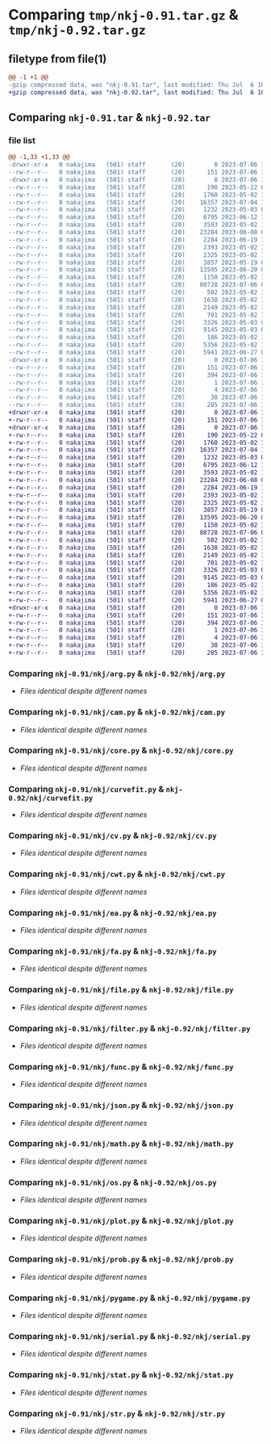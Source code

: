 # Comparing `tmp/nkj-0.91.tar.gz` & `tmp/nkj-0.92.tar.gz`

## filetype from file(1)

```diff
@@ -1 +1 @@
-gzip compressed data, was "nkj-0.91.tar", last modified: Thu Jul  6 10:21:13 2023, max compression
+gzip compressed data, was "nkj-0.92.tar", last modified: Thu Jul  6 10:20:47 2023, max compression
```

## Comparing `nkj-0.91.tar` & `nkj-0.92.tar`

### file list

```diff
@@ -1,33 +1,33 @@
-drwxr-xr-x   0 nakajima   (501) staff       (20)        0 2023-07-06 10:21:13.565808 nkj-0.91/
--rw-r--r--   0 nakajima   (501) staff       (20)      151 2023-07-06 10:21:13.565692 nkj-0.91/PKG-INFO
-drwxr-xr-x   0 nakajima   (501) staff       (20)        0 2023-07-06 10:21:13.564927 nkj-0.91/nkj/
--rw-r--r--   0 nakajima   (501) staff       (20)      190 2023-05-22 09:16:20.000000 nkj-0.91/nkj/__init__.py
--rw-r--r--   0 nakajima   (501) staff       (20)     1760 2023-05-02 17:38:40.000000 nkj-0.91/nkj/arg.py
--rw-r--r--   0 nakajima   (501) staff       (20)    16357 2023-07-04 12:22:38.000000 nkj-0.91/nkj/cam.py
--rw-r--r--   0 nakajima   (501) staff       (20)     1232 2023-05-03 06:08:21.000000 nkj-0.91/nkj/core.py
--rw-r--r--   0 nakajima   (501) staff       (20)     6795 2023-06-12 14:04:44.000000 nkj-0.91/nkj/curvefit.py
--rw-r--r--   0 nakajima   (501) staff       (20)     3593 2023-05-02 18:05:13.000000 nkj-0.91/nkj/cv.py
--rw-r--r--   0 nakajima   (501) staff       (20)    23284 2023-06-08 08:47:20.000000 nkj-0.91/nkj/cwt.py
--rw-r--r--   0 nakajima   (501) staff       (20)     2284 2023-06-19 16:47:05.000000 nkj-0.91/nkj/ea.py
--rw-r--r--   0 nakajima   (501) staff       (20)     2393 2023-05-02 17:46:49.000000 nkj-0.91/nkj/fa.py
--rw-r--r--   0 nakajima   (501) staff       (20)     2325 2023-05-02 17:50:02.000000 nkj-0.91/nkj/file.py
--rw-r--r--   0 nakajima   (501) staff       (20)     3857 2023-05-19 07:00:21.000000 nkj-0.91/nkj/filter.py
--rw-r--r--   0 nakajima   (501) staff       (20)    13595 2023-06-20 02:11:43.000000 nkj-0.91/nkj/func.py
--rw-r--r--   0 nakajima   (501) staff       (20)     1150 2023-05-02 17:34:25.000000 nkj-0.91/nkj/json.py
--rw-r--r--   0 nakajima   (501) staff       (20)    80728 2023-07-06 02:01:51.000000 nkj-0.91/nkj/math.py
--rw-r--r--   0 nakajima   (501) staff       (20)      502 2023-05-02 15:36:15.000000 nkj-0.91/nkj/np.py
--rw-r--r--   0 nakajima   (501) staff       (20)     1638 2023-05-02 17:37:18.000000 nkj-0.91/nkj/os.py
--rw-r--r--   0 nakajima   (501) staff       (20)     2149 2023-05-02 15:36:15.000000 nkj-0.91/nkj/plot.py
--rw-r--r--   0 nakajima   (501) staff       (20)      701 2023-05-02 17:17:27.000000 nkj-0.91/nkj/prob.py
--rw-r--r--   0 nakajima   (501) staff       (20)     3326 2023-05-03 03:21:09.000000 nkj-0.91/nkj/pygame.py
--rw-r--r--   0 nakajima   (501) staff       (20)     9145 2023-05-03 03:23:05.000000 nkj-0.91/nkj/serial.py
--rw-r--r--   0 nakajima   (501) staff       (20)      186 2023-05-02 17:55:10.000000 nkj-0.91/nkj/socket.py
--rw-r--r--   0 nakajima   (501) staff       (20)     5356 2023-05-02 17:41:44.000000 nkj-0.91/nkj/stat.py
--rw-r--r--   0 nakajima   (501) staff       (20)     5941 2023-06-27 07:05:16.000000 nkj-0.91/nkj/str.py
-drwxr-xr-x   0 nakajima   (501) staff       (20)        0 2023-07-06 10:21:13.565539 nkj-0.91/nkj.egg-info/
--rw-r--r--   0 nakajima   (501) staff       (20)      151 2023-07-06 10:21:13.000000 nkj-0.91/nkj.egg-info/PKG-INFO
--rw-r--r--   0 nakajima   (501) staff       (20)      394 2023-07-06 10:21:13.000000 nkj-0.91/nkj.egg-info/SOURCES.txt
--rw-r--r--   0 nakajima   (501) staff       (20)        1 2023-07-06 10:21:13.000000 nkj-0.91/nkj.egg-info/dependency_links.txt
--rw-r--r--   0 nakajima   (501) staff       (20)        4 2023-07-06 10:21:13.000000 nkj-0.91/nkj.egg-info/top_level.txt
--rw-r--r--   0 nakajima   (501) staff       (20)       38 2023-07-06 10:21:13.565849 nkj-0.91/setup.cfg
--rw-r--r--   0 nakajima   (501) staff       (20)      285 2023-07-06 10:21:07.000000 nkj-0.91/setup.py
+drwxr-xr-x   0 nakajima   (501) staff       (20)        0 2023-07-06 10:20:47.208821 nkj-0.92/
+-rw-r--r--   0 nakajima   (501) staff       (20)      151 2023-07-06 10:20:47.208695 nkj-0.92/PKG-INFO
+drwxr-xr-x   0 nakajima   (501) staff       (20)        0 2023-07-06 10:20:47.207840 nkj-0.92/nkj/
+-rw-r--r--   0 nakajima   (501) staff       (20)      190 2023-05-22 09:16:20.000000 nkj-0.92/nkj/__init__.py
+-rw-r--r--   0 nakajima   (501) staff       (20)     1760 2023-05-02 17:38:40.000000 nkj-0.92/nkj/arg.py
+-rw-r--r--   0 nakajima   (501) staff       (20)    16357 2023-07-04 12:22:38.000000 nkj-0.92/nkj/cam.py
+-rw-r--r--   0 nakajima   (501) staff       (20)     1232 2023-05-03 06:08:21.000000 nkj-0.92/nkj/core.py
+-rw-r--r--   0 nakajima   (501) staff       (20)     6795 2023-06-12 14:04:44.000000 nkj-0.92/nkj/curvefit.py
+-rw-r--r--   0 nakajima   (501) staff       (20)     3593 2023-05-02 18:05:13.000000 nkj-0.92/nkj/cv.py
+-rw-r--r--   0 nakajima   (501) staff       (20)    23284 2023-06-08 08:47:20.000000 nkj-0.92/nkj/cwt.py
+-rw-r--r--   0 nakajima   (501) staff       (20)     2284 2023-06-19 16:47:05.000000 nkj-0.92/nkj/ea.py
+-rw-r--r--   0 nakajima   (501) staff       (20)     2393 2023-05-02 17:46:49.000000 nkj-0.92/nkj/fa.py
+-rw-r--r--   0 nakajima   (501) staff       (20)     2325 2023-05-02 17:50:02.000000 nkj-0.92/nkj/file.py
+-rw-r--r--   0 nakajima   (501) staff       (20)     3857 2023-05-19 07:00:21.000000 nkj-0.92/nkj/filter.py
+-rw-r--r--   0 nakajima   (501) staff       (20)    13595 2023-06-20 02:11:43.000000 nkj-0.92/nkj/func.py
+-rw-r--r--   0 nakajima   (501) staff       (20)     1150 2023-05-02 17:34:25.000000 nkj-0.92/nkj/json.py
+-rw-r--r--   0 nakajima   (501) staff       (20)    80728 2023-07-06 02:01:51.000000 nkj-0.92/nkj/math.py
+-rw-r--r--   0 nakajima   (501) staff       (20)      502 2023-05-02 15:36:15.000000 nkj-0.92/nkj/np.py
+-rw-r--r--   0 nakajima   (501) staff       (20)     1638 2023-05-02 17:37:18.000000 nkj-0.92/nkj/os.py
+-rw-r--r--   0 nakajima   (501) staff       (20)     2149 2023-05-02 15:36:15.000000 nkj-0.92/nkj/plot.py
+-rw-r--r--   0 nakajima   (501) staff       (20)      701 2023-05-02 17:17:27.000000 nkj-0.92/nkj/prob.py
+-rw-r--r--   0 nakajima   (501) staff       (20)     3326 2023-05-03 03:21:09.000000 nkj-0.92/nkj/pygame.py
+-rw-r--r--   0 nakajima   (501) staff       (20)     9145 2023-05-03 03:23:05.000000 nkj-0.92/nkj/serial.py
+-rw-r--r--   0 nakajima   (501) staff       (20)      186 2023-05-02 17:55:10.000000 nkj-0.92/nkj/socket.py
+-rw-r--r--   0 nakajima   (501) staff       (20)     5356 2023-05-02 17:41:44.000000 nkj-0.92/nkj/stat.py
+-rw-r--r--   0 nakajima   (501) staff       (20)     5941 2023-06-27 07:05:16.000000 nkj-0.92/nkj/str.py
+drwxr-xr-x   0 nakajima   (501) staff       (20)        0 2023-07-06 10:20:47.208526 nkj-0.92/nkj.egg-info/
+-rw-r--r--   0 nakajima   (501) staff       (20)      151 2023-07-06 10:20:47.000000 nkj-0.92/nkj.egg-info/PKG-INFO
+-rw-r--r--   0 nakajima   (501) staff       (20)      394 2023-07-06 10:20:47.000000 nkj-0.92/nkj.egg-info/SOURCES.txt
+-rw-r--r--   0 nakajima   (501) staff       (20)        1 2023-07-06 10:20:47.000000 nkj-0.92/nkj.egg-info/dependency_links.txt
+-rw-r--r--   0 nakajima   (501) staff       (20)        4 2023-07-06 10:20:47.000000 nkj-0.92/nkj.egg-info/top_level.txt
+-rw-r--r--   0 nakajima   (501) staff       (20)       38 2023-07-06 10:20:47.208869 nkj-0.92/setup.cfg
+-rw-r--r--   0 nakajima   (501) staff       (20)      285 2023-07-06 10:19:56.000000 nkj-0.92/setup.py
```

### Comparing `nkj-0.91/nkj/arg.py` & `nkj-0.92/nkj/arg.py`

 * *Files identical despite different names*

### Comparing `nkj-0.91/nkj/cam.py` & `nkj-0.92/nkj/cam.py`

 * *Files identical despite different names*

### Comparing `nkj-0.91/nkj/core.py` & `nkj-0.92/nkj/core.py`

 * *Files identical despite different names*

### Comparing `nkj-0.91/nkj/curvefit.py` & `nkj-0.92/nkj/curvefit.py`

 * *Files identical despite different names*

### Comparing `nkj-0.91/nkj/cv.py` & `nkj-0.92/nkj/cv.py`

 * *Files identical despite different names*

### Comparing `nkj-0.91/nkj/cwt.py` & `nkj-0.92/nkj/cwt.py`

 * *Files identical despite different names*

### Comparing `nkj-0.91/nkj/ea.py` & `nkj-0.92/nkj/ea.py`

 * *Files identical despite different names*

### Comparing `nkj-0.91/nkj/fa.py` & `nkj-0.92/nkj/fa.py`

 * *Files identical despite different names*

### Comparing `nkj-0.91/nkj/file.py` & `nkj-0.92/nkj/file.py`

 * *Files identical despite different names*

### Comparing `nkj-0.91/nkj/filter.py` & `nkj-0.92/nkj/filter.py`

 * *Files identical despite different names*

### Comparing `nkj-0.91/nkj/func.py` & `nkj-0.92/nkj/func.py`

 * *Files identical despite different names*

### Comparing `nkj-0.91/nkj/json.py` & `nkj-0.92/nkj/json.py`

 * *Files identical despite different names*

### Comparing `nkj-0.91/nkj/math.py` & `nkj-0.92/nkj/math.py`

 * *Files identical despite different names*

### Comparing `nkj-0.91/nkj/os.py` & `nkj-0.92/nkj/os.py`

 * *Files identical despite different names*

### Comparing `nkj-0.91/nkj/plot.py` & `nkj-0.92/nkj/plot.py`

 * *Files identical despite different names*

### Comparing `nkj-0.91/nkj/prob.py` & `nkj-0.92/nkj/prob.py`

 * *Files identical despite different names*

### Comparing `nkj-0.91/nkj/pygame.py` & `nkj-0.92/nkj/pygame.py`

 * *Files identical despite different names*

### Comparing `nkj-0.91/nkj/serial.py` & `nkj-0.92/nkj/serial.py`

 * *Files identical despite different names*

### Comparing `nkj-0.91/nkj/stat.py` & `nkj-0.92/nkj/stat.py`

 * *Files identical despite different names*

### Comparing `nkj-0.91/nkj/str.py` & `nkj-0.92/nkj/str.py`

 * *Files identical despite different names*

